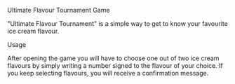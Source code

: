 Ultimate Flavour Tournament Game

"Ultimate Flavour Tournament" is a simple way to get to know your favourite ice cream flavour.

Usage

After opening the game you will have to choose one out of two ice cream flavours by simply writing a number signed to the flavour of your choice. If you keep selecting flavours, you will receive a confirmation message.
